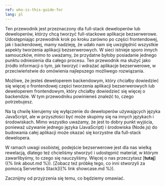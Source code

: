 ```yaml
---
ref: who-is-this-guide-for
lang: pl
---
```


Ten przewodnik jest przeznaczony dla full-stack deweloperów lub deweloperów, którzy chcą tworzyć full-stackowe aplikacje bezserwerowe. Udostępniając przewodnik krok po kroku zarówno po części frontendowej, jak i backendowej, mamy nadzieję, że udało nam się uwzględnić wszystkie aspekty tworzenia aplikacji bezserwerowych. W sieci istnieje sporo innych samouczków, mimo to uważamy, że przydatne byłoby posiadanie jednego punktu odniesienia dla całego procesu. Ten przewodnik ma służyć jako źródło informacji o tym, jak tworzyć i wdrażać aplikacje bezserwerowe, w przeciwieństwie do omówienia najlepszego możliwego rozwiązania.

Możliwe, że jesteś deweloperem backendowym, który chciałby dowiedzieć się więcej o frontendowej części tworzenia aplikacji bezserwerowych lub deweloperem frontendowym, który chciałby dowiedzieć się więcej o backendzie. W tym przewodniku powinieneś znaleźć to, czego potrzebujesz. 

Na tą chwilę kierujemy się wyłączenie do deweloperów używających języka JavaScript, ale w przyszłości być może skupimy się na innych językach i środowiskach. Mimo wszystko uważamy, że jest to dobry punkt wyjścia, ponieważ używanie jednego języka (JavaScript) i środowiska (Node.js) do budowania całej aplikacji może okazać się korzystne dla full-stack dewelopera.

W ramach uwagi osobistej, podejście bezserwerowe jest dla nas wielką rewelacją, dlatego też chcieliśmy stworzyć i udostępnić materiał, w którym zawarlibyśmy, to czego się nauczyliśmy. Więcej o nas przeczytasz [**tutaj**]({% link about.md %}). [Zobacz też próbkę tego, co inni stworzyli za pomocą Serverless Stack]({% link showcase.md %}). 

Zacznijmy od przyjrzenia się temu, co będziemy omawiać.
